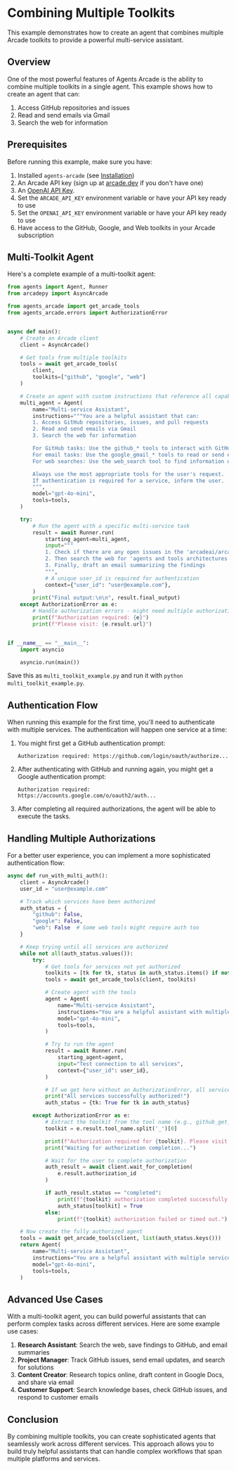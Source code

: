 # Combining Multiple Toolkits

This example demonstrates how to create an agent that combines multiple Arcade toolkits to provide a powerful multi-service assistant.

## Overview

One of the most powerful features of Agents Arcade is the ability to combine multiple toolkits in a single agent. This example shows how to create an agent that can:

1. Access GitHub repositories and issues
2. Read and send emails via Gmail
3. Search the web for information

## Prerequisites

Before running this example, make sure you have:

1. Installed `agents-arcade` (see [Installation](installation.md))
2. An Arcade API key (sign up at [arcade.dev](https://arcade.dev) if you don't have one)
3. An [OpenAI API Key](https://platform.openai.com/docs/libraries#create-and-export-an-api-key).
4. Set the `ARCADE_API_KEY` environment variable or have your API key ready to use
5. Set the `OPENAI_API_KEY` environment variable or have your API key ready to use
3. Have access to the GitHub, Google, and Web toolkits in your Arcade subscription

## Multi-Toolkit Agent

Here's a complete example of a multi-toolkit agent:

```python
from agents import Agent, Runner
from arcadepy import AsyncArcade

from agents_arcade import get_arcade_tools
from agents_arcade.errors import AuthorizationError


async def main():
    # Create an Arcade client
    client = AsyncArcade()

    # Get tools from multiple toolkits
    tools = await get_arcade_tools(
        client,
        toolkits=["github", "google", "web"]
    )

    # Create an agent with custom instructions that reference all capabilities
    multi_agent = Agent(
        name="Multi-service Assistant",
        instructions="""You are a helpful assistant that can:
        1. Access GitHub repositories, issues, and pull requests
        2. Read and send emails via Gmail
        3. Search the web for information

        For GitHub tasks: Use the github_* tools to interact with GitHub
        For email tasks: Use the google_gmail_* tools to read or send emails
        For web searches: Use the web_search tool to find information online

        Always use the most appropriate tools for the user's request.
        If authentication is required for a service, inform the user.
        """,
        model="gpt-4o-mini",
        tools=tools,
    )

    try:
        # Run the agent with a specific multi-service task
        result = await Runner.run(
            starting_agent=multi_agent,
            input="""
            1. Check if there are any open issues in the 'arcadeai/arcade-ai' GitHub repo
            2. Then search the web for 'agents and tools architectures'
            3. Finally, draft an email summarizing the findings
            """,
            # A unique user_id is required for authentication
            context={"user_id": "user@example.com"},
        )
        print("Final output:\n\n", result.final_output)
    except AuthorizationError as e:
        # Handle authorization errors - might need multiple authorizations
        print(f"Authorization required: {e}")
        print(f"Please visit: {e.result.url}")


if __name__ == "__main__":
    import asyncio

    asyncio.run(main())
```

Save this as `multi_toolkit_example.py` and run it with `python multi_toolkit_example.py`.

## Authentication Flow

When running this example for the first time, you'll need to authenticate with multiple services. The authentication will happen one service at a time:

1. You might first get a GitHub authentication prompt:

    ```
    Authorization required: https://github.com/login/oauth/authorize...
    ```

2. After authenticating with GitHub and running again, you might get a Google authentication prompt:

    ```
    Authorization required: https://accounts.google.com/o/oauth2/auth...
    ```

3. After completing all required authorizations, the agent will be able to execute the tasks.

## Handling Multiple Authorizations

For a better user experience, you can implement a more sophisticated authentication flow:

```python
async def run_with_multi_auth():
    client = AsyncArcade()
    user_id = "user@example.com"

    # Track which services have been authorized
    auth_status = {
        "github": False,
        "google": False,
        "web": False  # Some web tools might require auth too
    }

    # Keep trying until all services are authorized
    while not all(auth_status.values()):
        try:
            # Get tools for services not yet authorized
            toolkits = [tk for tk, status in auth_status.items() if not status]
            tools = await get_arcade_tools(client, toolkits)

            # Create agent with the tools
            agent = Agent(
                name="Multi-service Assistant",
                instructions="You are a helpful assistant with multiple service capabilities.",
                model="gpt-4o-mini",
                tools=tools,
            )

            # Try to run the agent
            result = await Runner.run(
                starting_agent=agent,
                input="Test connection to all services",
                context={"user_id": user_id},
            )

            # If we get here without an AuthorizationError, all services are authorized
            print("All services successfully authorized!")
            auth_status = {tk: True for tk in auth_status}

        except AuthorizationError as e:
            # Extract the toolkit from the tool name (e.g., github_get_issues -> github)
            toolkit = e.result.tool_name.split('_')[0]

            print(f"Authorization required for {toolkit}. Please visit: {e.result.url}")
            print("Waiting for authorization completion...")

            # Wait for the user to complete authorization
            auth_result = await client.wait_for_completion(
                e.result.authorization_id
            )

            if auth_result.status == "completed":
                print(f"{toolkit} authorization completed successfully!")
                auth_status[toolkit] = True
            else:
                print(f"{toolkit} authorization failed or timed out.")

    # Now create the fully authorized agent
    tools = await get_arcade_tools(client, list(auth_status.keys()))
    return Agent(
        name="Multi-service Assistant",
        instructions="You are a helpful assistant with multiple service capabilities.",
        model="gpt-4o-mini",
        tools=tools,
    )
```

## Advanced Use Cases

With a multi-toolkit agent, you can build powerful assistants that can perform complex tasks across different services. Here are some example use cases:

1. **Research Assistant**: Search the web, save findings to GitHub, and email summaries
2. **Project Manager**: Track GitHub issues, send email updates, and search for solutions
3. **Content Creator**: Research topics online, draft content in Google Docs, and share via email
4. **Customer Support**: Search knowledge bases, check GitHub issues, and respond to customer emails

## Conclusion

By combining multiple toolkits, you can create sophisticated agents that seamlessly work across different services. This approach allows you to build truly helpful assistants that can handle complex workflows that span multiple platforms and services.
